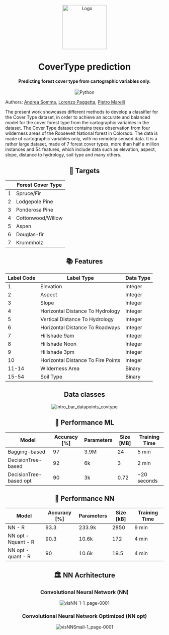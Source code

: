 <!-- PROJECT LOGO -->
<br />
<div align="center">
  <a href="https://github.com/sommaa/CoverType-prediction">
    <img src="https://github.com/sommaa/CoverType-prediction/assets/120776791/e27f51b9-4782-402e-ab52-4d2319bdff26" alt="Logo" width="140" height="140">
  </a>
      <br />
    <h1 align="center">CoverType prediction</h3>
    <h4 align="center">Predicting forest cover type from cartographic variables only.</h4>
  
</div>

<div align="center">

![Python](https://img.shields.io/badge/python-3670A0?style=for-the-badge&logo=python&logoColor=ffdd54)

</div>

Authors: [Andrea Somma](https://github.com/sommaa), [Lorenzo Paggetta](https://github.com/lpaggetta), [Pietro Marelli](https://github.com/Pietro-Marelli) 

The present work showcases different methods to develop a classifier for the Cover Type dataset,
in order to achieve an accurate and balanced model for the cover forest type from the cartographic
variables in the dataset.
The Cover Type dataset contains trees observation from four wilderness areas of the Roosevelt
National forest in Colorado. The data is made of cartographic variables only, with no remotely
sensed data. It is a rather large dataset, made of 7 forest cover types, more than half a
million instances and 54 features, which include data such as elevation, aspect, slope,
distance to hydrology, soil type and many others.

<div align="center">
  
  ## :bow_and_arrow: Targets
  
  |      | Forest Cover Type    |
  |------|----------------------|
  | 1    | Spruce/Fir           |
  | 2    | Lodgepole Pine       |
  | 3    | Ponderosa Pine       |
  | 4    | Cottonwood/Willow    |
  | 5    | Aspen                |
  | 6    | Douglas-fir          |
  | 7    | Krummholz            |

  ## :books: Features
  
  | Label Code | Label Type                        | Data Type |
  |------------|-----------------------------------|-----------|
  | 1          | Elevation                         | Integer   |
  | 2          | Aspect                            | Integer   |
  | 3          | Slope                             | Integer   |
  | 4          | Horizontal Distance To Hydrology  | Integer   |
  | 5          | Vertical Distance To Hydrology    | Integer   |
  | 6          | Horizontal Distance To Roadways   | Integer   |
  | 7          | Hillshade 9am                     | Integer   |
  | 8          | Hillshade Noon                    | Integer   |
  | 9          | Hillshade 3pm                     | Integer   |
  | 10         | Horizontal Distance To Fire Points| Integer   |
  | 11-14      | Wilderness Area                   | Binary    |
  | 15-54      | Soil Type                         | Binary    |

  ## Data classes

  ![Intro_bar_datapoints_covtype](https://github.com/sommaa/CoverType-prediction/assets/120776791/9dd9b472-3a53-47df-9ad9-71558f7a2eb7)
  
  ## :racehorse: Performance ML
  
  | Model                  | Accuracy [%] | Parameters | Size [MB] | Training Time   |
  |------------------------|--------------|------------|-----------|-----------------|
  | Bagging-based          | 97           | 3.9M       | 24        | 5 min           |
  | DecisionTree-based     | 92           | 6k         | 3         | 2 min           |
  | DecisionTree-based opt | 90           | 3k         | 0.72      | ~20 seconds     |

  ## :racehorse: Performance NN

  | Model                | Accuracy [%] | Parameters | Size [kB] | Training Time   |
  |----------------------|--------------|------------|-----------|-----------------|
  | NN - R               | 93.3         | 233.9k     | 2850      | 9 min           |
  | NN opt - Nquant - R     | 90.3         | 10.6k      | 172       | 4 min           |
  | NN opt - quant - R      | 90           | 10.6k      | 19.5      | 4 min           |

  ## :classical_building: NN Acrhitecture

  ### Convolutional Neural Network (NN)
  
  ![visNN-1-1_page-0001](https://github.com/sommaa/CoverType-prediction/assets/120776791/7a787e01-6c56-4eda-885f-bbf1466299eb)

  ### Convolutional Neural Network Optimized (NN opt)
  
  ![visNNSmall-1_page-0001](https://github.com/sommaa/CoverType-prediction/assets/120776791/15792165-f402-4d94-83ef-52fe35e5857d)

</div>
